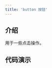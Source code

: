 ```yaml
---
title: 'button 按钮'
---
```


## 介绍
用于一些点击操作。

## 代码演示

<ClientOnly>
  <demos-button></demos-button>
</ClientOnly>
